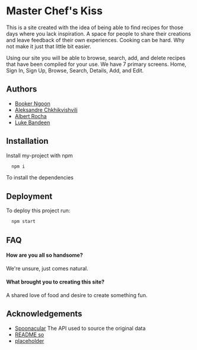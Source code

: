 
# Master Chef's Kiss

This is a site created with the idea of being able to find recipes for those days where you lack inspiration. A space for people to share their creations and leave feedback of their own experiences. Cooking can be hard. Why not make it just that little bit easier.

Using our site you will be able to browse, search, add, and delete recipes that have been compiled for your use. We have 7 primary screens. Home, Sign In, Sign Up, Browse, Search, Details, Add, and Edit.


## Authors

- [Booker Ngoon](https://github.com/bngoon)
- [Aleksandre Chkhikvishvili](https://github.com/AleksandreChkhikvishvili)
- [Albert Rocha](https://github.com/ChrisopherRocha)
- [Luke Bandeen](https://github.com/labandor)


## Installation

Install my-project with npm

```bash
  npm i
```
To install the dependencies
    
## Deployment

To deploy this project run:

```bash
  npm start
```


## FAQ

#### How are you all so handsome?

We're unsure, just comes natural.

#### What brought you to creating this site?

A shared love of food and desire to create something fun.


## Acknowledgements

 - [Spoonacular](https://spoonacular.com/food-api/docs) The API used to source the original data
 - [README so](https://readme.so/)
 - [placeholder]()

